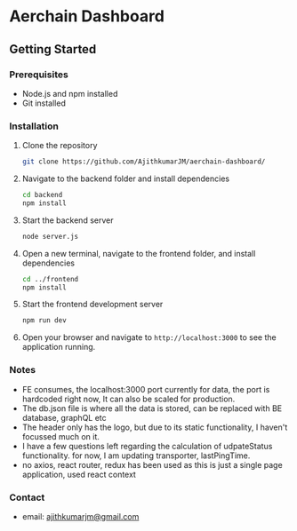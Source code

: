 # Aerchain Dashboard

## Getting Started

### Prerequisites

- Node.js and npm installed
- Git installed

### Installation

1. Clone the repository
   ```sh
   git clone https://github.com/AjithkumarJM/aerchain-dashboard/
   ```
2. Navigate to the backend folder and install dependencies
   ```sh
   cd backend
   npm install
   ```
3. Start the backend server
   ```sh
   node server.js
   ```
4. Open a new terminal, navigate to the frontend folder, and install dependencies
   ```sh
   cd ../frontend
   npm install
   ```
5. Start the frontend development server
   ```sh
   npm run dev
   ```
6. Open your browser and navigate to `http://localhost:3000` to see the application running.

### Notes

- FE consumes, the localhost:3000 port currently for data, the port is hardcoded right now, It can also be scaled for production.
- The db.json file is where all the data is stored, can be replaced with BE database, graphQL etc
- The header only has the logo, but due to its static functionality, I haven't focussed much on it.
- I have a few questions left regarding the calculation of udpateStatus functionality. for now, I am updating transporter, lastPingTime.
- no axios, react router, redux has been used as this is just a single page application, used react context

### Contact

- email: ajithkumarjm@gmail.com
